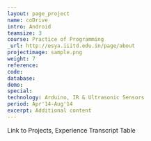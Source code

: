 ```yaml
---
layout: page_project
name: coDrive
intro: Android
teamsize: 3
course: Practice of Programming
_url: http://esya.iiitd.edu.in/page/about
projectimage: sample.png
weight: 7
reference: 
code: 
database:
demo:
special:
technology: Arduino, IR & Ultrasonic Sensors
period: Apr'14-Aug'14
excerpt: Additional content
---
```

Link to Projects, Experience
Transcript Table